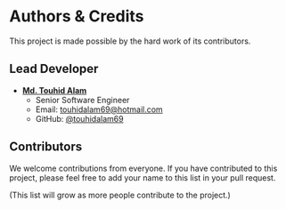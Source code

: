 # Authors & Credits

This project is made possible by the hard work of its contributors.

## Lead Developer

-   **[Md. Touhid Alam](https://touhidalam.com)**
    -   Senior Software Engineer
    -   Email: touhidalam69@hotmail.com
    -   GitHub: [@touhidalam69](https://github.com/touhidalam69)

## Contributors

We welcome contributions from everyone. If you have contributed to this project, please feel free to add your name to this list in your pull request.

(This list will grow as more people contribute to the project.)
